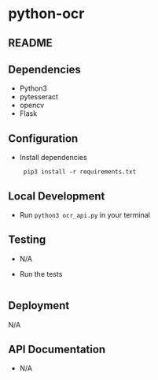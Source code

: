 # python-ocr

## README

## Dependencies

- Python3
- pytesseract
- opencv
- Flask

## Configuration

- Install dependencies

  ```
   pip3 install -r requirements.txt
  ```

## Local Development

- Run `python3 ocr_api.py` in your terminal

## Testing

- N/A

- Run the tests

  ```
  
  ```

## Deployment

N/A

## API Documentation
 - N/A
